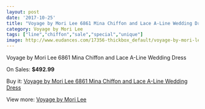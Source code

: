 ```yaml
---
layout: post
date: '2017-10-25'
title: "Voyage by Mori Lee 6861 Mina Chiffon and Lace A-Line Wedding Dress"
category: Voyage by Mori Lee
tags: ["line","chiffon","sale","special","unique"]
image: http://www.eudances.com/17356-thickbox_default/voyage-by-mori-lee-6861-mina-chiffon-and-lace-a-line-wedding-dress.jpg
---
```

Voyage by Mori Lee 6861 Mina Chiffon and Lace A-Line Wedding Dress

On Sales: **$492.99**
<a href="https://www.eudances.com/en/voyage-by-mori-lee/5066-voyage-by-mori-lee-6861-mina-chiffon-and-lace-a-line-wedding-dress.html"><amp-img layout="responsive" width="600" height="600" src="//www.eudances.com/17356-thickbox_default/voyage-by-mori-lee-6861-mina-chiffon-and-lace-a-line-wedding-dress.jpg" alt="Voyage by Mori Lee 6861 Mina Chiffon and Lace A-Line Wedding Dress 0" /></a>
<a href="https://www.eudances.com/en/voyage-by-mori-lee/5066-voyage-by-mori-lee-6861-mina-chiffon-and-lace-a-line-wedding-dress.html"><amp-img layout="responsive" width="600" height="600" src="//www.eudances.com/17358-thickbox_default/voyage-by-mori-lee-6861-mina-chiffon-and-lace-a-line-wedding-dress.jpg" alt="Voyage by Mori Lee 6861 Mina Chiffon and Lace A-Line Wedding Dress 1" /></a>
<a href="https://www.eudances.com/en/voyage-by-mori-lee/5066-voyage-by-mori-lee-6861-mina-chiffon-and-lace-a-line-wedding-dress.html"><amp-img layout="responsive" width="600" height="600" src="//www.eudances.com/17357-thickbox_default/voyage-by-mori-lee-6861-mina-chiffon-and-lace-a-line-wedding-dress.jpg" alt="Voyage by Mori Lee 6861 Mina Chiffon and Lace A-Line Wedding Dress 2" /></a>

Buy it: [Voyage by Mori Lee 6861 Mina Chiffon and Lace A-Line Wedding Dress](https://www.eudances.com/en/voyage-by-mori-lee/5066-voyage-by-mori-lee-6861-mina-chiffon-and-lace-a-line-wedding-dress.html "Voyage by Mori Lee 6861 Mina Chiffon and Lace A-Line Wedding Dress")

View more: [Voyage by Mori Lee](https://www.eudances.com/en/47-voyage-by-mori-lee "Voyage by Mori Lee")